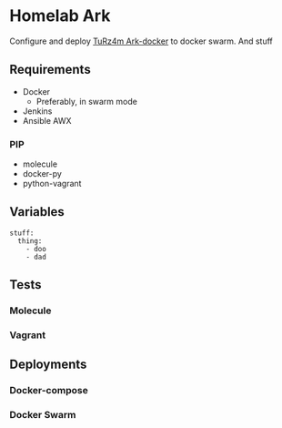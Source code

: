 # Homelab Ark

Configure and deploy [TuRz4m Ark-docker](https://github.com/TuRz4m/Ark-docker) to docker swarm.
And stuff

## Requirements
* Docker
  * Preferably, in swarm mode
* Jenkins
* Ansible AWX

### PIP
* molecule
* docker-py
* python-vagrant

## Variables
```
stuff:
  thing:
    - doo
    - dad
```

## Tests

### Molecule

### Vagrant

## Deployments

### Docker-compose

### Docker Swarm

